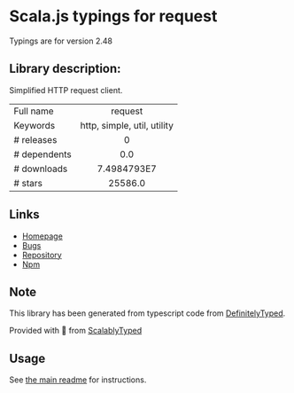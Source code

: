 
# Scala.js typings for request

Typings are for version 2.48

## Library description:
Simplified HTTP request client.

|                    |                 |
| ------------------ | :-------------: |
| Full name          | request |
| Keywords           | http, simple, util, utility |
| # releases         | 0 |
| # dependents       | 0.0 |
| # downloads        | 7.4984793E7 |
| # stars            | 25586.0 |

## Links
- [Homepage](https://github.com/request/request#readme)
- [Bugs](http://github.com/request/request/issues)
- [Repository](https://github.com/request/request)
- [Npm](https://www.npmjs.com/package/request)
    


## Note
This library has been generated from typescript code from [DefinitelyTyped](https://definitelytyped.org).

Provided with :purple_heart: from [ScalablyTyped](https://github.com/oyvindberg/ScalablyTyped)

## Usage
See [the main readme](../../readme.md) for instructions.


